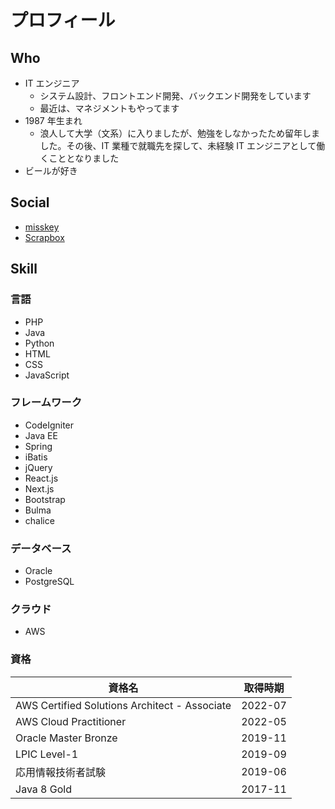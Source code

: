 # プロフィール

## Who

- IT エンジニア
  - システム設計、フロントエンド開発、バックエンド開発をしています
  - 最近は、マネジメントもやってます
- 1987 年生まれ
  - 浪人して大学（文系）に入りましたが、勉強をしなかったため留年しました。その後、IT 業種で就職先を探して、未経験 IT エンジニアとして働くこととなりました
- ビールが好き

## Social

- [misskey](https://misskey.cloud/@mah)
- [Scrapbox](https://scrapbox.io/mahs-note)

## Skill

### 言語

- PHP
- Java
- Python
- HTML
- CSS
- JavaScript

### フレームワーク

- CodeIgniter
- Java EE
- Spring
- iBatis
- jQuery
- React.js
- Next.js
- Bootstrap
- Bulma
- chalice

### データベース

- Oracle
- PostgreSQL

### クラウド

- AWS

### 資格

| 資格名                                        | 取得時期 |
| --------------------------------------------- | -------- |
| AWS Certified Solutions Architect - Associate | 2022-07  |
| AWS Cloud Practitioner                        | 2022-05  |
| Oracle Master Bronze                          | 2019-11  |
| LPIC Level-1                                  | 2019-09  |
| 応用情報技術者試験                            | 2019-06  |
| Java 8 Gold                                   | 2017-11  |
